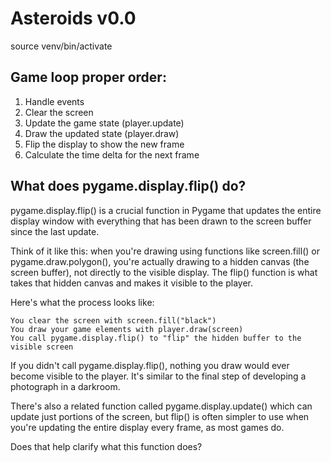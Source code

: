 # Asteroids v0.0

source venv/bin/activate

## Game loop  proper order:
1. Handle events
2. Clear the screen
3. Update the game state (player.update)
4. Draw the updated state (player.draw)
5. Flip the display to show the new frame
6. Calculate the time delta for the next frame

## What does pygame.display.flip() do?
pygame.display.flip() is a crucial function in Pygame that updates the entire display window with everything that has been drawn to the screen buffer since the last update.

Think of it like this: when you're drawing using functions like screen.fill() or pygame.draw.polygon(), you're actually drawing to a hidden canvas (the screen buffer), not directly to the visible display. The flip() function is what takes that hidden canvas and makes it visible to the player.

Here's what the process looks like:

    You clear the screen with screen.fill("black")
    You draw your game elements with player.draw(screen)
    You call pygame.display.flip() to "flip" the hidden buffer to the visible screen

If you didn't call pygame.display.flip(), nothing you draw would ever become visible to the player. It's similar to the final step of developing a photograph in a darkroom.

There's also a related function called pygame.display.update() which can update just portions of the screen, but flip() is often simpler to use when you're updating the entire display every frame, as most games do.

Does that help clarify what this function does?